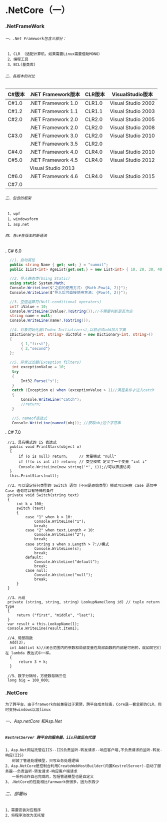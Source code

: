 # .NetCore（一）

### .NetFrameWork

###### `一、.Net Framework包含三部分：`
  
     1、CLR （适配计算机，如果需要Linux需要借助MONO）
     2、编程工具
     3、BCL(基类库)
     
###### `二、各版本的对比`
  
  |C#版本|.NET Framework版本|CLR版本|VisualStudio版本|
  |--|--|--|--|
  |C#1.0|.NET Framework 1.0| CLR1.0	|Visual Studio 2002|
  |C#1.2|.NET Framework 1.1|CLR1.1	|Visual Studio 2003|
  |C#2.0	|  .NET Framework 2.0	|    CLR2.0	  |     Visual Studio 2005 |  
  |         | .NET Framework 2.0	 |   CLR2.0	 |       Visual Studio 2008 |  
  |  C#3.0  |  .NET Framework 3.0	    |   CLR2.0      |         Visual Studio 2010 |  
  |         |  .NET Framework 3.5	 |      CLR2.0	 |  
  |  C#4.0	|  .NET Framework 4.0	 |      CLR4.0	  |       Visual Studio 2010 |  
  |  C#5.0	|  .NET Framework 4.5 |  	    CLR4.0	 |        Visual Studio 2012 |  
  |         |                                              Visual Studio 2013 |                                 
  |  C#6.0	|  .NET Framework 4.6	   |    CLR4.0	 |        Visual Studio 2015 |  
  |  C#7.0	|	 |  	                     |           |    Visual Studio 2017 |  
     
###### `三、包含的框架`
     
     1、wpf
     1、windowsform
     1、asp.net
     
###### `四、各c#各版本的新语法`

. C# 6.0
```.cs
  //1、自动属性
  public string Name { get; set; } = "summit";
  public IList<int> AgeList{get;set;} = new List<int> { 10, 20, 30, 40, 50 };
  
  //2、导入静态类(Using Static)
  using static System.Math;
  Console.WriteLine($"之前的使用方式: {Math.Pow(4, 2)}");
  Console.WriteLine($"导入后可直接使用方法: {Pow(4, 2)}");
  
  //3、空值运算符(Null-conditional operators)
  int? iValue = 10;
  Console.WriteLine(iValue?.ToString());//不需要判断是否为空
  string name = null;
  Console.WriteLine(name?.ToString());
  
  //4、对象初始化器(Index Initializers),以前必须add加入字典
  IDictionary<int, string> dictOld = new Dictionary<int, string>()
  {
       { 1,"first"},
       { 2,"second"}
  };
   
  //5、异常过滤器(Exception filters)
   int exceptionValue = 10;
   try
   {
       Int32.Parse("s");
   }
   catch (Exception e) when (exceptionValue > 1)//满足条件才进入catch
   {
       Console.WriteLine("catch");
       //return;
   }
   
   //5、nameof表达式
   Console.WriteLine(nameof(obj)); //获取obj这个字符串
```

. C# 7.0
```.CS
 //1、具有模式的 IS 表达式
  public void PrintStars(object o)
  {
      if (o is null) return;     // 常量模式 "null"
      if (!(o is int i)) return; // 类型模式 定义了一个变量 "int i"
      Console.WriteLine(new string('*', i));//可以直接访问
  }
  this.PrintStars(null);
  
 //2、可以设定任何类型的 Switch 语句（不只是原始类型）模式可以用在 case 语句中 Case 语句可以有特殊的条件
 private void Switch(string text)
 {
     int k = 100;
     switch (text)
     {
         case "1" when k > 10:
             Console.WriteLine("1");
             break;
         case "2" when text.Length < 10:
             Console.WriteLine("2");
             break;
         case string s when s.Length > 7://模式
             Console.WriteLine(s);
             break;
         default:
             Console.WriteLine("default");
             break;
         case null:
             Console.WriteLine("null");
             break;
     }
 }
 
 //3、元组
 private (string, string, string) LookupName(long id) // tuple return type
 {
     return ("first", "middle", "last");
 }
 var result = this.LookupName(1);
 Console.WriteLine(result.Item1);
 
 //4、局部函数
  Add(3);
  int Add(int k)//闭合范围内的参数和局部变量在局部函数的内部是可用的，就如同它们在 lambda 表达式中一样。
  {
      return 3 + k;
  }
  
 //5、数字分隔号，方便数每隔三位
 long big = 100_000;
```
### .NetCore
  `为了跨平台，由于framwork向前兼容过于累赘，跨平台成本较高，Core是一套全新的CLR，同时支持windows以及linux`
  
###### 一、Asp.netCore 和Asp.Net
   ##### `KestrelServer 跨平台的服务器，iis只做反向代理`
    1、Asp.Net网站托管在IIS--IIS负责监听-转发请求--响应客户端,不负责请求的监听-转发-响应(IIS)
       封装了管道处理模型，只写业务处理逻辑
    2、Asp.NetCore是控制台利用CreateWebHostBuilder(内置KestrelServer)-启动了服务器--负责监听-转发请求-响应客户端请求
       一系列动作自己完成的，包括管道模型也是自定义
    3、.NetCore的性能相比farmwork快很多，因为东西少
   
###### 二、部署iis
    1、需要安装对应程序
    2、将程序池改为无托管
  
  
